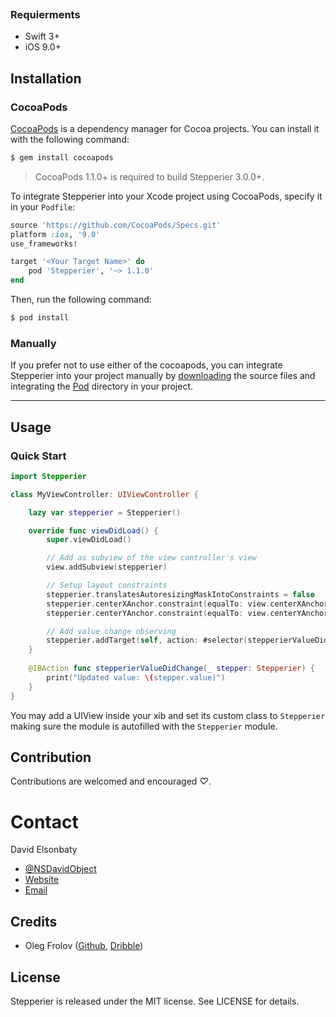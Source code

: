 <img src="https://user-images.githubusercontent.com/3812601/27367813-cf802c8c-5603-11e7-9e63-2e8e150dec7b.png" alt="" />
<p align="center">
  <img src="https://user-images.githubusercontent.com/3812601/27369632-ac3b9144-560d-11e7-895a-87d349d9a66f.gif" alt="" />
</p>

### Requierments
  - Swift 3+
  - iOS 9.0+

## Installation

### CocoaPods

[CocoaPods](http://cocoapods.org) is a dependency manager for Cocoa projects. You can install it with the following command:

```bash
$ gem install cocoapods
```

> CocoaPods 1.1.0+ is required to build Stepperier 3.0.0+.

To integrate Stepperier into your Xcode project using CocoaPods, specify it in your `Podfile`:

```ruby
source 'https://github.com/CocoaPods/Specs.git'
platform :ios, '9.0'
use_frameworks!

target '<Your Target Name>' do
    pod 'Stepperier', '~> 1.1.0'
end
```

Then, run the following command:

```bash
$ pod install
```
### Manually

If you prefer not to use either of the cocoapods, you can integrate Stepperier into your project manually by [downloading](https://github.com/NSDavidObject/Stepperier/archive/master.zip) the source files and integrating the [Pod](https://github.com/NSDavidObject/Stepperier/tree/master/Pod) directory in your project.

---

## Usage

### Quick Start

```swift
import Stepperier

class MyViewController: UIViewController {

    lazy var stepperier = Stepperier()

    override func viewDidLoad() {
        super.viewDidLoad()

        // Add as subview of the view controller's view
        view.addSubview(stepperier)

        // Setup layout constraints
        stepperier.translatesAutoresizingMaskIntoConstraints = false
        stepperier.centerXAnchor.constraint(equalTo: view.centerXAnchor).isActive = true
        stepperier.centerYAnchor.constraint(equalTo: view.centerYAnchor).isActive = true

        // Add value change observing
        stepperier.addTarget(self, action: #selector(stepperierValueDidChange(_:)), for: .valueChanged)
    }
    
    @IBAction func stepperierValueDidChange(_ stepper: Stepperier) {
        print("Updated value: \(stepper.value)")
    }
}
```

You may add a UIView inside your xib and set its custom class to `Stepperier` making sure the module is autofilled with the `Stepperier` module.

## Contribution

Contributions are welcomed and encouraged *♡*.

# Contact

David Elsonbaty
 - [@NSDavidObject](https://twitter.com/nsdavidobject)
 - [Website](http://elsonbaty.ca)
 - [Email](mailto:dave@elsonbaty.ca)

## Credits

- Oleg Frolov ([Github](https://github.com/Volorf), [Dribble](https://dribbble.com/Volorf))

## License

Stepperier is released under the MIT license. See LICENSE for details.
